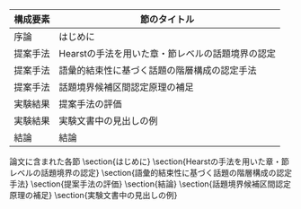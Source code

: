 構成要素 | 節のタイトル
 --- | --- 
序論 | はじめに
提案手法 | Hearstの手法を用いた章・節レベルの話題境界の認定
提案手法 | 語彙的結束性に基づく話題の階層構成の認定手法
提案手法 | 話題境界候補区間認定原理の補足
実験結果 | 提案手法の評価
実験結果 | 実験文書中の見出しの例
結論 | 結論

論文に含まれた各節
\section{はじめに}
\section{Hearstの手法を用いた章・節レベルの話題境界の認定}
\section{語彙的結束性に基づく話題の階層構成の認定手法}
\section{提案手法の評価}
\section{結論}
\section{話題境界候補区間認定原理の補足}
\section{実験文書中の見出しの例}
